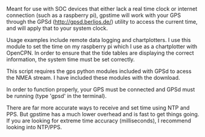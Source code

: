 Meant for use with SOC devices that either lack a real time clock or internet connection (such as a raspberry pi), gpstime will work with your GPS through the GPSd (http://gpsd.berlios.de/) utility to access the current time, and will apply that to your system clock.

Usage examples include remote data logging and chartplotters. I use this module to set the time on my raspberry pi which I use as a chartplotter with OpenCPN. In order to ensure that the tide tables are displaying the correct information, the system time must be set correctly.

This script requires the gps python modules included with GPSd to acess the NMEA stream. I have included these modules with the download.

In order to function properly, your GPS must be connected and GPSd must be running (type 'gpsd' in the terminal).

There are far more accurate ways to receive and set time using NTP and PPS. But gpstime has a much lower overhead and is fast to get things going. If you are looking for extreme time accuracy (milliseconds), I recommend looking into NTP/PPS.
